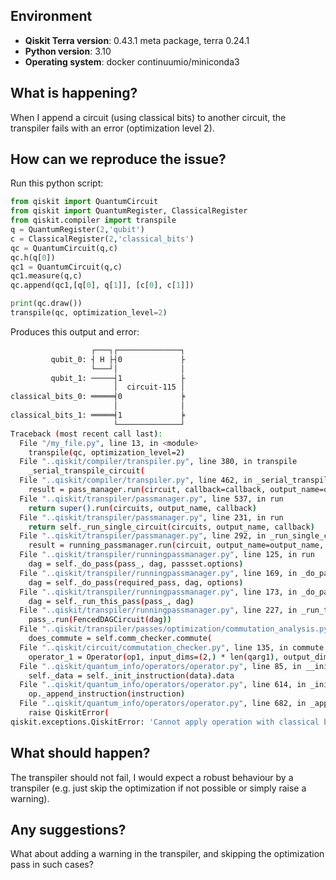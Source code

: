 ## Environment
- **Qiskit Terra version**: 0.43.1 meta package, terra 0.24.1
- **Python version**: 3.10
- **Operating system**: docker continuumio/miniconda3

## What is happening?
When I append a circuit (using classical bits) to another circuit, the transpiler fails with an error (optimization level 2).

## How can we reproduce the issue?
Run this python script:

```python
from qiskit import QuantumCircuit
from qiskit import QuantumRegister, ClassicalRegister
from qiskit.compiler import transpile
q = QuantumRegister(2,'qubit')
c = ClassicalRegister(2,'classical_bits')
qc = QuantumCircuit(q,c)
qc.h(q[0])
qc1 = QuantumCircuit(q,c)
qc1.measure(q,c)
qc.append(qc1,[q[0], q[1]], [c[0], c[1]])

print(qc.draw())
transpile(qc, optimization_level=2)
```
Produces this output and error:
```bash
                  ┌───┐┌──────────────┐
         qubit_0: ┤ H ├┤0             ├
                  └───┘│              │
         qubit_1: ─────┤1             ├
                       │  circuit-115 │
classical_bits_0: ═════╡0             ╞
                       │              │
classical_bits_1: ═════╡1             ╞
                       └──────────────┘
Traceback (most recent call last):
  File "/my_file.py", line 13, in <module>
    transpile(qc, optimization_level=2)
  File "..qiskit/compiler/transpiler.py", line 380, in transpile
    _serial_transpile_circuit(
  File "..qiskit/compiler/transpiler.py", line 462, in _serial_transpile_circuit
    result = pass_manager.run(circuit, callback=callback, output_name=output_name)
  File "..qiskit/transpiler/passmanager.py", line 537, in run
    return super().run(circuits, output_name, callback)
  File "..qiskit/transpiler/passmanager.py", line 231, in run
    return self._run_single_circuit(circuits, output_name, callback)
  File "..qiskit/transpiler/passmanager.py", line 292, in _run_single_circuit
    result = running_passmanager.run(circuit, output_name=output_name, callback=callback)
  File "..qiskit/transpiler/runningpassmanager.py", line 125, in run
    dag = self._do_pass(pass_, dag, passset.options)
  File "..qiskit/transpiler/runningpassmanager.py", line 169, in _do_pass
    dag = self._do_pass(required_pass, dag, options)
  File "..qiskit/transpiler/runningpassmanager.py", line 173, in _do_pass
    dag = self._run_this_pass(pass_, dag)
  File "..qiskit/transpiler/runningpassmanager.py", line 227, in _run_this_pass
    pass_.run(FencedDAGCircuit(dag))
  File "..qiskit/transpiler/passes/optimization/commutation_analysis.py", line 75, in run
    does_commute = self.comm_checker.commute(
  File "..qiskit/circuit/commutation_checker.py", line 135, in commute
    operator_1 = Operator(op1, input_dims=(2,) * len(qarg1), output_dims=(2,) * len(qarg1))
  File "..qiskit/quantum_info/operators/operator.py", line 85, in __init__
    self._data = self._init_instruction(data).data
  File "..qiskit/quantum_info/operators/operator.py", line 614, in _init_instruction
    op._append_instruction(instruction)
  File "..qiskit/quantum_info/operators/operator.py", line 682, in _append_instruction
    raise QiskitError(
qiskit.exceptions.QiskitError: 'Cannot apply operation with classical bits: measure'
```

## What should happen?
The transpiler should not fail, I would expect a robust behaviour by a transpiler (e.g. just skip the optimization if not possible or simply raise a warning).

## Any suggestions?
What about adding a warning in the transpiler, and skipping the optimization pass in such cases?
